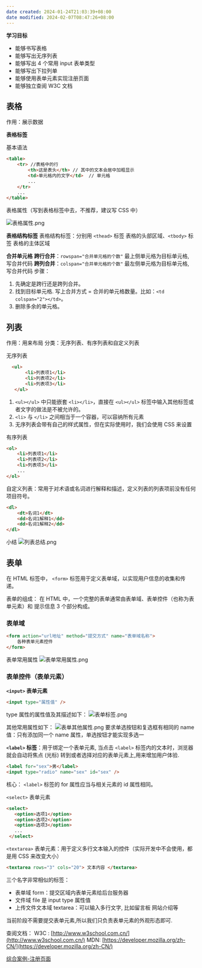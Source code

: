 ```yaml
---
date created: 2024-01-24T21:03:39+08:00
date modified: 2024-02-07T08:47:26+08:00
---
```

**学习目标**

- 能够书写表格
- 能够写出无序列表
- 能够写出 4 个常用 input 表单类型
- 能够写出下拉列单
- 能够使用表单元素实现注册页面
- 能够独立查阅 W3C 文档

## 表格

作用：展示数据

**表格标签**

基本语法

```html
<table>
	<tr> //表格中的行
		<th>这是表头</th> // 其中的文本会居中加粗显示
		<td>单元格内的文字</td>  // 单元格
		... 
	</tr> 
	... 
</table>
```

表格属性（写到表格标签中去，不推荐，建议写 CSS 中）

![表格属性.png](https://pictures-1323793543.cos.ap-nanjing.myqcloud.com/pics/%E8%A1%A8%E6%A0%BC%E5%B1%9E%E6%80%A7.png)

**表格结构标签**
表格结构标签：分别用 `<thead>` 标签 表格的头部区域、`<tbody>` 标签 表格的主体区域

**合并单元格**
**跨行合并**：`rowspan="合并单元格的个数"` 最上侧单元格为目标单元格, 写合并代码
**跨列合并**：`colspan="合并单元格的个数"` 最左侧单元格为目标单元格, 写合并代码
步骤：
1. 先确定是跨行还是跨列合并。
2. 找到目标单元格. 写上合并方式 = 合并的单元格数量。比如：`<td colspan="2"></td>`。
3. 删除多余的单元格。

## 列表

作用：用来布局
分类：无序列表、有序列表和自定义列表

无序列表

```html
  <ul> 
       <li>列表项1</li>   
       <li>列表项2</li>   
       <li>列表项3</li>  
   </ul>
```

 1. `<ul></ul>` 中只能嵌套 `<li></li>`，直接在 `<ul></ul>` 标签中输入其他标签或者文字的做法是不被允许的。
 2. `<li>` 与 `</li>` 之间相当于一个容器，可以容纳所有元素
 3. 无序列表会带有自己的样式属性，但在实际使用时，我们会使用 CSS 来设置

有序列表

```html
<ol>   
	<li>列表项1</li>   
	<li>列表项2</li>   
	<li>列表项3</li>   
	... 
</ol>
```

自定义列表：常用于对术语或名词进行解释和描述，定义列表的列表项前没有任何项目符号。

```html
<dl>   
	<dt>名词1</dt>   
	<dd>名词1解释1</dd>   
	<dd>名词1解释2</dd> 
</dl>
```

小结
![列表总结.png](https://pictures-1323793543.cos.ap-nanjing.myqcloud.com/pics/%E5%88%97%E8%A1%A8%E6%80%BB%E7%BB%93.png)

## 表单

在 HTML 标签中， `<form>` 标签用于定义表单域，以实现用户信息的收集和传递。

表单的组成： 在 HTML 中，一个完整的表单通常由表单域、表单控件（也称为表单元素）和 提示信息 3 个部分构成。

### 表单域

```html
<form action="url地址" method="提交方式" name="表单域名称">
	各种表单元素控件
</form>
```

表单常用属性
![表单常用属性.png](https://pictures-1323793543.cos.ap-nanjing.myqcloud.com/pics/%E8%A1%A8%E5%8D%95%E5%B8%B8%E7%94%A8%E5%B1%9E%E6%80%A7.png)

### 表单控件（表单元素）

**`<input>` 表单元素**

```html
<input type="属性值" />
```

type 属性的属性值及其描述如下：
![表单标签.png](https://pictures-1323793543.cos.ap-nanjing.myqcloud.com/pics/%E8%A1%A8%E5%8D%95%E6%A0%87%E7%AD%BE.png)

其他常用属性如下：
![表单其他属性.png](https://pictures-1323793543.cos.ap-nanjing.myqcloud.com/pics/%E8%A1%A8%E5%8D%95%E5%85%B6%E4%BB%96%E5%B1%9E%E6%80%A7.png)
要求单选按钮和复选框有相同的 name 值：只有添加同一个 name 属性，单选按钮才能实现多选一

**`<label>` 标签**：用于绑定一个表单元素, 当点击 `<label>` 标签内的文本时，浏览器就会自动将焦点 (光标) 转到或者选择对应的表单元素上,用来增加用户体验.

```html
<label for="sex">男</label> 
<input type="radio" name="sex" id="sex" />
```

核心： `<label>` 标签的 for 属性应当与相关元素的 id 属性相同。

`<select>` 表单元素

```html
<select>
   <option>选项1</option>
   <option>选项2</option>
   <option>选项3</option>
   ...
 </select>
```

`<textarea>` 表单元素：用于定义多行文本输入的控件（实际开发中不会使用，都是用 CSS 来改变大小）

```html
<textarea rows="3" cols="20"> 文本内容 </textarea>
```

三个名字非常相似的标签：
- 表单域 form：提交区域内表单元素给后台服务器
- 文件域 file 是 input type 属性值
- 上传文件文本域 textarea：可以输入多行文字, 比如留言板 网站介绍等

当前阶段不需要提交表单元素,所以我们只负责表单元素的外观形态即可.

查阅文档： 
W3C : [http://www.w3school.com.cn/](http://www.w3school.com.cn/) 
MDN: [https://developer.mozilla.org/zh-CN/](https://developer.mozilla.org/zh-CN/)

[综合案例-注册页面](C:\Users\24742\Desktop\practice\HTML\HTML基础-Day2-注册页面.html)
